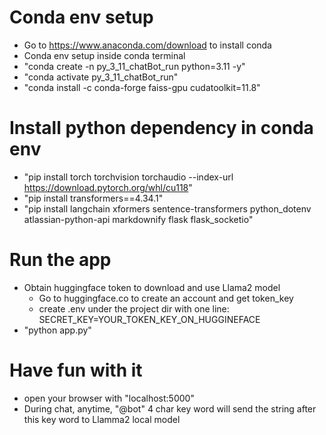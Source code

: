 # Conda env setup
  - Go to https://www.anaconda.com/download to install conda
  - Conda env setup inside conda terminal
  - "conda create -n py_3_11_chatBot_run python=3.11 -y"
  - "conda activate py_3_11_chatBot_run"
  - "conda install -c conda-forge faiss-gpu cudatoolkit=11.8"

# Install python dependency in conda env
  - "pip install torch torchvision torchaudio --index-url https://download.pytorch.org/whl/cu118"
  - "pip install transformers==4.34.1"
  - "pip install langchain xformers sentence-transformers python_dotenv atlassian-python-api markdownify flask flask_socketio"

# Run the app
  - Obtain huggingface token to download and use Llama2 model
    - Go to huggingface.co to create an account and get token_key
	- create .env under the project dir with one line: SECRET_KEY=YOUR_TOKEN_KEY_ON_HUGGINEFACE
  - "python app.py"

# Have fun with it
  - open your browser with "localhost:5000"
  - During chat, anytime, "@bot" 4 char key word will send the string after this key word to Llamma2 local model
